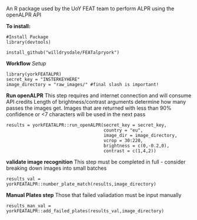 An R package used by the UoY FEAT team to perform ALPR using the openALPR API

**To install:**

```
#Install Package
library(devtools)

install_github("willdrysdale/FEATalpryork")
```

**Workflow**
*Setup*

```
library(yorkFEATALPR)
secret_key = "INSTERKEYHERE"
image_directory = "raw_images/" #final slash is important!
```

**Run openALPR**
This step requires and internet connection and will consume API credits
Length of brightness/contrast arguments determine how many passes the images get.
Images that are returned with less than 90% confidence or <7 characters will be used in the next pass

```
results = yorkFEATALPR::run_openALPR(secret_key = secret_key,
                                     country = "eu",
                                     image_dir = image_directory,
                                     vcrop = 30:220,
                                     brightness = c(0,-0.2,0),
                                     contrast = c(1,4,2))
```

**validate image recognition**
This step must be completed in full - consider breaking down images into small batches

```
results_val = yorkFEATALPR::number_plate_match(results,image_directory)
```

**Manual Plates step**
Those that failed valiadation must be input manually

```
results_man_val = yorkFEATALPR::add_failed_plates(results_val,image_directory)
```

